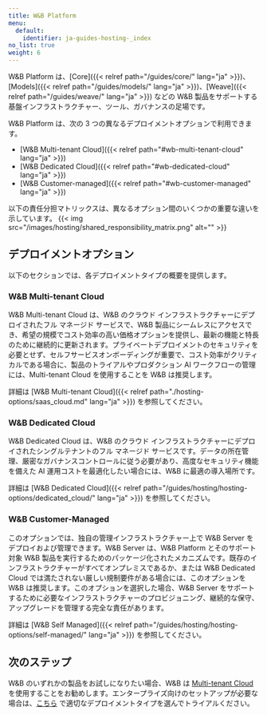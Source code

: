 ```yaml
---
title: W&B Platform
menu:
  default:
    identifier: ja-guides-hosting-_index
no_list: true
weight: 6
---
```


W&B Platform は、[Core]({{< relref path="/guides/core/" lang="ja" >}})、[Models]({{< relref path="/guides/models/" lang="ja" >}})、[Weave]({{< relref path="/guides/weave/" lang="ja" >}}) などの W&B 製品をサポートする基盤インフラストラクチャー、ツール、ガバナンスの足場です。

W&B Platform は、次の 3 つの異なるデプロイメントオプションで利用できます。

* [W&B Multi-tenant Cloud]({{< relref path="#wb-multi-tenant-cloud" lang="ja" >}})
* [W&B Dedicated Cloud]({{< relref path="#wb-dedicated-cloud" lang="ja" >}})
* [W&B Customer-managed]({{< relref path="#wb-customer-managed" lang="ja" >}})

以下の責任分担マトリックスは、異なるオプション間のいくつかの重要な違いを示しています。
{{< img src="/images/hosting/shared_responsibility_matrix.png" alt="" >}}

## デプロイメントオプション
以下のセクションでは、各デプロイメントタイプの概要を提供します。

### W&B Multi-tenant Cloud
W&B Multi-tenant Cloud は、W&B のクラウド インフラストラクチャーにデプロイされたフル マネージド サービスで、W&B 製品にシームレスにアクセスでき、希望の規模でコスト効率の高い価格オプションを提供し、最新の機能と特長のために継続的に更新されます。プライベートデプロイメントのセキュリティを必要とせず、セルフサービスオンボーディングが重要で、コスト効率がクリティカルである場合に、製品のトライアルやプロダクション AI ワークフローの管理には、Multi-tenant Cloud を使用することを W&B は推奨します。

詳細は [W&B Multi-tenant Cloud]({{< relref path="./hosting-options/saas_cloud.md" lang="ja" >}}) を参照してください。

### W&B Dedicated Cloud
W&B Dedicated Cloud は、W&B のクラウド インフラストラクチャーにデプロイされたシングルテナントのフル マネージド サービスです。データの所在管理、厳密なガバナンスコントロールに従う必要があり、高度なセキュリティ機能を備えた AI 運用コストを最適化したい場合には、W&B に最適の導入場所です。

詳細は [W&B Dedicated Cloud]({{< relref path="/guides/hosting/hosting-options/dedicated_cloud/" lang="ja" >}}) を参照してください。

### W&B Customer-Managed
このオプションでは、独自の管理インフラストラクチャー上で W&B Server をデプロイおよび管理できます。W&B Server は、W&B Platform とそのサポート対象 W&B 製品を実行するためのパッケージ化されたメカニズムです。既存のインフラストラクチャーがすべてオンプレミスであるか、または W&B Dedicated Cloud では満たされない厳しい規制要件がある場合には、このオプションを W&B は推奨します。このオプションを選択した場合、W&B Server をサポートするために必要なインフラストラクチャーのプロビジョニング、継続的な保守、アップグレードを管理する完全な責任があります。

詳細は [W&B Self Managed]({{< relref path="/guides/hosting/hosting-options/self-managed/" lang="ja" >}}) を参照してください。

## 次のステップ

W&B のいずれかの製品をお試しになりたい場合、W&B は [Multi-tenant Cloud](https://wandb.ai/home) を使用することをお勧めします。エンタープライズ向けのセットアップが必要な場合は、[こちら](https://wandb.ai/site/enterprise-trial) で適切なデプロイメントタイプを選んでトライアルください。
